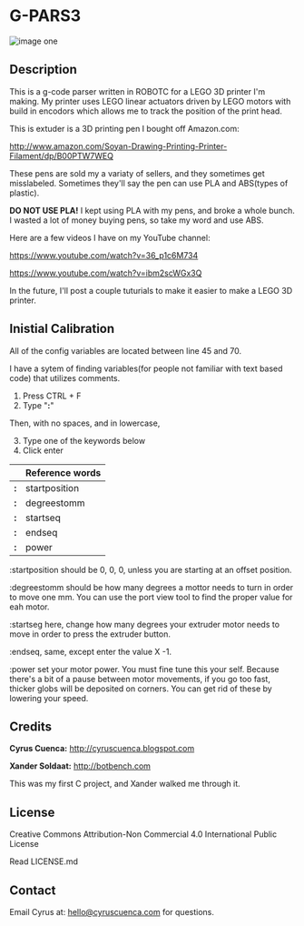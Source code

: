 # G-PARS3

![image one](https://github.com/cyruscuenca/g-pars3/blob/master/media/3Dprinter_header_2.jpg)


## Description

This is a g-code parser written in ROBOTC for a LEGO 3D printer I'm making. My printer uses LEGO linear 
actuators driven by LEGO motors with build in encodors which allows me to track the position of the 
print head.


This is extuder is a 3D printing pen I bought off Amazon.com:

http://www.amazon.com/Soyan-Drawing-Printing-Printer-Filament/dp/B00PTW7WEQ

These pens are sold my a variaty of sellers, and they sometimes get misslabeled. Sometimes they'll say 
the pen can use PLA and ABS(types of plastic). 


__DO NOT USE PLA!__ I kept using PLA with my pens, and 
broke a whole bunch. I wasted a lot of money buying pens, so take my word and use ABS.



Here are a few videos I have on my YouTube channel:

https://www.youtube.com/watch?v=36_p1c6M734

https://www.youtube.com/watch?v=ibm2scWGx3Q

In the future, I'll post a couple tuturials to make it easier to make a LEGO 3D printer.

## Inistial Calibration

All of the config variables are located between line 45 and 70.

I have a sytem of finding variables(for people not familiar with text based code) that utilizes
comments.

1. Press CTRL + F 
2. Type "__:__"

Then, with no spaces, and in lowercase,

3. Type one of the keywords below
4. Click enter

| |   Reference words |
|---|--------------|
|__:__  |startposition |
|__:__  |degreestomm   |
|__:__  |startseq      |
|__:__  |endseq        |
|__:__  |power         |

:startposition should be 0, 0, 0, unless you are starting at an offset position.

:degreestomm should be how many degrees a mottor needs to turn in order to move one mm. You can use the port view tool to find the proper value for eah motor.

:startseg here, change how many degrees your extruder motor needs to move in order to press the extruder button.

:endseq, same, except enter the value X -1.

:power set your motor power. You must fine tune this your self. Because there's a bit of a pause between motor movements, if you go too fast, thicker globs will be deposited on corners. You can get rid of these by lowering your speed.


## Credits

 __Cyrus Cuenca:__ http://cyruscuenca.blogspot.com


__Xander Soldaat:__ http://botbench.com

This was my first C project, and Xander walked me through it.


## License

Creative Commons Attribution-Non Commercial 4.0 International Public License

Read LICENSE.md

## Contact

Email Cyrus at: hello@cyruscuenca.com for questions.
